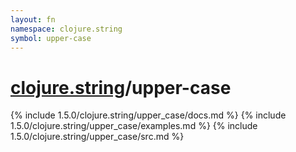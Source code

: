 ```yaml
---
layout: fn
namespace: clojure.string
symbol: upper-case
---
```


# [clojure.string](../)/upper-case

{% include 1.5.0/clojure.string/upper_case/docs.md %}
{% include 1.5.0/clojure.string/upper_case/examples.md %}
{% include 1.5.0/clojure.string/upper_case/src.md %}

